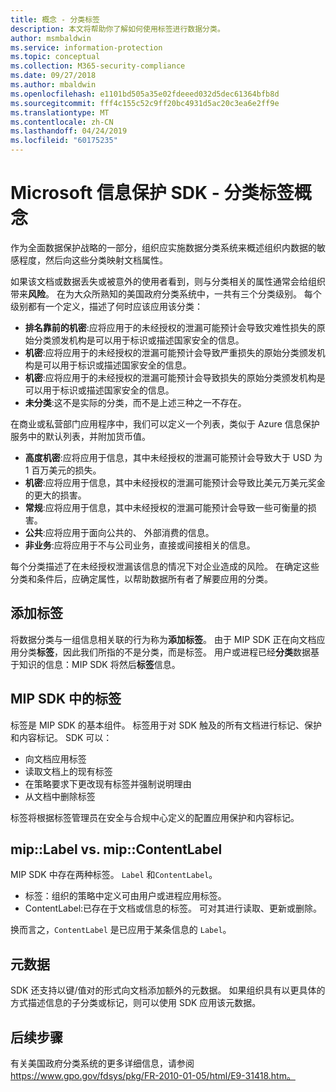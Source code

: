 ```yaml
---
title: 概念 - 分类标签
description: 本文将帮助你了解如何使用标签进行数据分类。
author: msmbaldwin
ms.service: information-protection
ms.topic: conceptual
ms.collection: M365-security-compliance
ms.date: 09/27/2018
ms.author: mbaldwin
ms.openlocfilehash: e1101bd505a35e02fdeeed032d5dec61364bfb8d
ms.sourcegitcommit: fff4c155c52c9ff20bc4931d5ac20c3ea6e2ff9e
ms.translationtype: MT
ms.contentlocale: zh-CN
ms.lasthandoff: 04/24/2019
ms.locfileid: "60175235"
---
```

# <a name="microsoft-information-protection-sdk---classification-label-concepts"></a>Microsoft 信息保护 SDK - 分类标签概念

作为全面数据保护战略的一部分，组织应实施数据分类系统来概述组织内数据的敏感程度，然后向这些分类映射文档属性。

如果该文档或数据丢失或被意外的使用者看到，则与分类相关的属性通常会给组织带来**风险**。 在为大众所熟知的美国政府分类系统中，一共有三个分类级别。 每个级别都有一个定义，描述了何时应该应用该分类：

* **排名靠前的机密**:应将应用于的未经授权的泄漏可能预计会导致灾难性损失的原始分类颁发机构是可以用于标识或描述国家安全的信息。
* **机密**:应将应用于的未经授权的泄漏可能预计会导致严重损失的原始分类颁发机构是可以用于标识或描述国家安全的信息。
* **机密**:应将应用于的未经授权的泄漏可能预计会导致损失的原始分类颁发机构是可以用于标识或描述国家安全的信息。
* **未分类**:这不是实际的分类，而不是上述三种之一不存在。

在商业或私营部门应用程序中，我们可以定义一个列表，类似于 Azure 信息保护服务中的默认列表，并附加货币值。

* **高度机密**:应将应用于信息，其中未经授权的泄漏可能预计会导致大于 USD 为 1 百万美元的损失。
* **机密**:应将应用于信息，其中未经授权的泄漏可能预计会导致比美元万美元奖金的更大的损害。
* **常规**:应将应用于信息，其中未经授权的泄漏可能预计会导致一些可衡量的损害。
* **公共**:应将应用于面向公共的、 外部消费的信息。 
* **非业务**:应将应用于不与公司业务，直接或间接相关的信息。

每个分类描述了在未经授权泄漏该信息的情况下对企业造成的风险。 在确定这些分类和条件后，应确定属性，以帮助数据所有者了解要应用的分类。

## <a name="labeling"></a>添加标签

将数据分类与一组信息相关联的行为称为**添加标签**。 由于 MIP SDK 正在向文档应用分类**标签**，因此我们所指的不是分类，而是标签。 用户或进程已经**分类**数据基于知识的信息：MIP SDK 将然后**标签**信息。

## <a name="labels-in-the-mip-sdk"></a>MIP SDK 中的标签

标签是 MIP SDK 的基本组件。 标签用于对 SDK 触及的所有文档进行标记、保护和内容标记。 SDK 可以：

* 向文档应用标签
* 读取文档上的现有标签
* 在策略要求下更改现有标签并强制说明理由
* 从文档中删除标签

标签将根据标签管理员在安全与合规中心定义的配置应用保护和内容标记。 

## <a name="miplabel-vs-mipcontentlabel"></a>mip::Label vs. mip::ContentLabel

MIP SDK 中存在两种标签。 `Label` 和`ContentLabel`。

* 标签：组织的策略中定义可由用户或进程应用标签。
* ContentLabel:已存在于文档或信息的标签。 可对其进行读取、更新或删除。 

换而言之，`ContentLabel` 是已应用于某条信息的 `Label`。

## <a name="metadata"></a>元数据

SDK 还支持以键/值对的形式向文档添加额外的元数据。 如果组织具有以更具体的方式描述信息的子分类或标记，则可以使用 SDK 应用该元数据。

## <a name="next-steps"></a>后续步骤

有关美国政府分类系统的更多详细信息，请参阅 https://www.gpo.gov/fdsys/pkg/FR-2010-01-05/html/E9-31418.htm。
